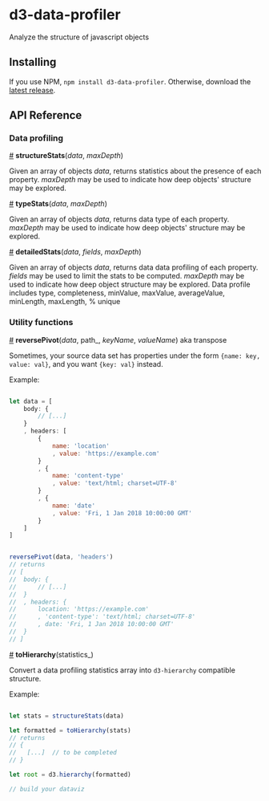 # d3-data-profiler

Analyze the structure of javascript objects

## Installing

If you use NPM, `npm install d3-data-profiler`. Otherwise, download the [latest release](https://github.com/Mango-information-systems/d3-data-profiler/releases/latest).

## API Reference


### Data profiling

<a href="#structureStats" name="structureStats">#</a> <b>structureStats</b>(_data_, _maxDepth_)

Given an array of objects _data_, returns statistics about the presence of each property. _maxDepth_ may be used to indicate how deep objects' structure may be explored.

<a href="#typeStats" name="typeStats">#</a> <b>typeStats</b>(_data_, _maxDepth_)

Given an array of objects _data_, returns data type of each property. _maxDepth_ may be used to indicate how deep objects' structure may be explored.

<a href="#detailedStats" name="detailedStats">#</a> <b>detailedStats</b>(_data_, _fields_, _maxDepth_)

Given an array of objects _data_, returns data data profiling of each property. _fields_ may be used to limit the stats to be computed. _maxDepth_ may be used to indicate how deep object structure may be explored. Data profile includes type, completeness, minValue, maxValue, averageValue, minLength, maxLength, % unique

### Utility functions

<a href="#reversePivot" name="reversePivot">#</a> <b>reversePivot</b>(_data_, path_, _keyName_, _valueName_) aka transpose

Sometimes, your source data set has properties under the form `{name: key, value: val}`, and you want `{key: val}` instead. 

Example: 

````javascript

let data = [
	body: {
		// [...]
	}
	, headers: [
		{
			name: 'location'
			, value: 'https://example.com'
		}
		, {
			name: 'content-type'
			, value: 'text/html; charset=UTF-8'
		}
		, {
			name: 'date'
			, value: 'Fri, 1 Jan 2018 10:00:00 GMT'
		}
	]
]


reversePivot(data, 'headers')
// returns
// [
// 	body: {
// 		// [...]
// 	}
// 	, headers: {
//		location: 'https://example.com'
// 	    , 'content-type': 'text/html; charset=UTF-8'
// 	    , date: 'Fri, 1 Jan 2018 10:00:00 GMT'
// 	}
// ]

````


<a href="#toHierarchy" name="toHierarchy">#</a> <b>toHierarchy</b>(statistics_)

Convert a data profiling statistics array into `d3-hierarchy` compatible structure.



Example: 

````javascript

let stats = structureStats(data)

let formatted = toHierarchy(stats) 
// returns 
// {
//   [...]  // to be completed
// }

let root = d3.hierarchy(formatted)

// build your dataviz


````





